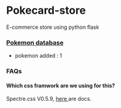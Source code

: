 # Pokecard-store
E-commerce store using python flask

### [Pokemon database](https://pokemondb.net/pokedex/national)
- pokemon added : 1

### FAQs

#### Which css framwork are we using for this?
Spectre.css V0.5.9, [ here ](https://picturepan2.github.io/spectre/getting-started.html) are docs.
